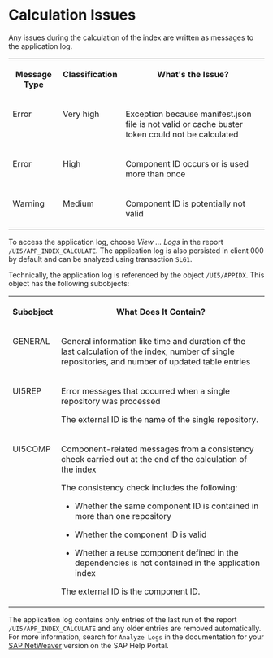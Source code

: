 <!-- loiod2babc9f76fd432eaade6c348c19f1e9 -->

# Calculation Issues

Any issues during the calculation of the index are written as messages to the application log.


<table>
<tr>
<th valign="top">

Message Type



</th>
<th valign="top">

Classification



</th>
<th valign="top">

What's the Issue?



</th>
</tr>
<tr>
<td valign="top">

Error



</td>
<td valign="top">

Very high



</td>
<td valign="top">

Exception because manifest.json file is not valid or cache buster token could not be calculated



</td>
</tr>
<tr>
<td valign="top">

Error



</td>
<td valign="top">

High



</td>
<td valign="top">

Component ID occurs or is used more than once



</td>
</tr>
<tr>
<td valign="top">

Warning



</td>
<td valign="top">

Medium



</td>
<td valign="top">

Component ID is potentially not valid



</td>
</tr>
</table>

To access the application log, choose *View … Logs* in the report `/UI5/APP_INDEX_CALCULATE`. The application log is also persisted in client 000 by default and can be analyzed using transaction `SLG1`.

Technically, the application log is referenced by the object `/UI5/APPIDX`. This object has the following subobjects:


<table>
<tr>
<th valign="top">

Subobject



</th>
<th valign="top">

What Does It Contain?



</th>
</tr>
<tr>
<td valign="top">

GENERAL



</td>
<td valign="top">

General information like time and duration of the last calculation of the index, number of single repositories, and number of updated table entries



</td>
</tr>
<tr>
<td valign="top">

UI5REP



</td>
<td valign="top">

Error messages that occurred when a single repository was processed

The external ID is the name of the single repository.



</td>
</tr>
<tr>
<td valign="top">

UI5COMP



</td>
<td valign="top">

Component-related messages from a consistency check carried out at the end of the calculation of the index

The consistency check includes the following:

-   Whether the same component ID is contained in more than one repository

-   Whether the component ID is valid

-   Whether a reuse component defined in the dependencies is not contained in the application index


The external ID is the component ID.



</td>
</tr>
</table>

The application log contains only entries of the last run of the report `/UI5/APP_INDEX_CALCULATE` and any older entries are removed automatically. For more information, search for `Analyze Logs` in the documentation for your [SAP NetWeaver](https://help.sap.com/viewer/p/SAP_NETWEAVER) version on the SAP Help Portal.

